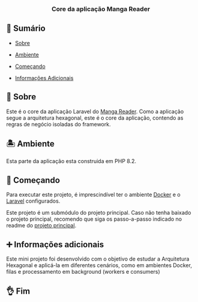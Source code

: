 <h3  align="center">Core da aplicação Manga Reader</h3>

  

## 📝 Sumário

- [Sobre](#sobre)

- [Ambiente](#ambiente)

- [Começando](#comecando)

- [Informações Adicionais](#info)  
  

## 🧐 Sobre <a name = "sobre"></a>

  

<p>Este é o core da aplicação Laravel do <a href="https://github.com/Lucas040201/manga-reader-hexagonal-architecture-laravel" target="_blank">Manga Reader</a>. Como a aplicação segue a arquitetura hexagonal, este é o core da aplicação, contendo as regras de negócio isoladas do framework.</p>

  

## 🏝️ Ambiente <a name="ambiente"></a>

<p>Esta parte da aplicação esta construida em PHP 8.2. </p>
  

## 🏁 Começando <a name = "comecando"></a>

  

<p>
Para executar este projeto, é imprescindível ter o ambiente <a href="https://github.com/Lucas040201/docker-laravel" target="_blank">Docker</a> e o <a href="https://github.com/Lucas040201/manga-reader-hexagonal-architecture-laravel" target="_blank">Laravel</a> configurados.</p>
<p>Este projeto é um submódulo do projeto principal. Caso não tenha baixado o projeto principal, recomendo que siga os passo-a-passo indicado no readme do  <a href="https://github.com/Lucas040201/manga-reader-hexagonal-architecture-laravel" target="_blank">projeto principal</a>.</p>

  
## :heavy_plus_sign: Informações adicionais <a name="info"></a>
 <p>Este mini projeto foi desenvolvido com o objetivo de estudar a Arquitetura Hexagonal e aplicá-la em diferentes cenários, como em ambientes Docker, filas e processamento em background (workers e consumers)</p>
  
## 👌 Fim
